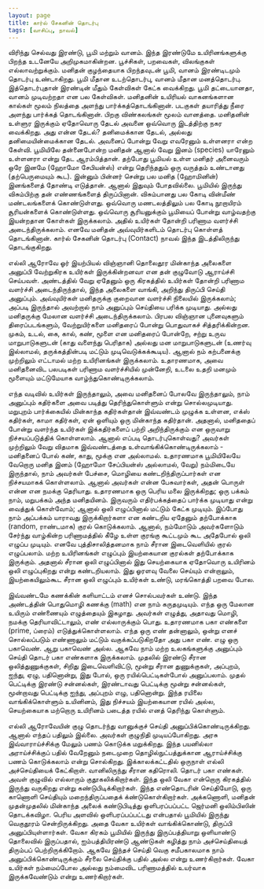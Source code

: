 ```yaml
---
layout: page
title: கார்ல் சேகனின் தொடர்பு
tags: [வாசிப்பு, நாவல்]
---
```

<!-- நவம்பர் 29, 2015 -->

விரிந்து செல்வது இரண்டு, பூமி மற்றும் வானம். இந்த இரண்டுமே உயிரினங்களுக்கு பிறந்த உடனேயே அறிமுகமாகின்றன. பூச்சிகள், பறவைகள், விலங்குகள் எல்லாவற்றுக்கும். மனிதன் குழந்தையாக பிறந்தவுடன் பூமி, வானம் இரண்டிடமும் தொடர்பு உண்டாகிறது. பூமி மீதான உடற்தொடர்பு, வானம் மீதான மனத்தொடர்பு. இத்தொடர்புதான் இரண்டின் மீதும் கேள்விகள் கேட்க வைக்கிறது. பூமி தட்டையானதா, வானம் முடிவற்றதா என பல கேள்விகள். மனிதனின் உயிரியல் வாகனங்களான கால்கள் மூலம் நிலத்தை அளந்து பார்க்கத்தொடங்கினான். படகுகள் தயாரித்து நீரை அளந்து பார்க்கத் தொடங்கினான். பிறகு விண்கலங்கள் மூலம் வானத்தை. மனிதனின் உள்ளுர இருக்கும் ஏதோவொரு தேடல் அவனை ஒவ்வொரு இடத்திற்கு நகர வைக்கிறது. அது என்ன தேடல்? தனிமைக்கான தேடல், அல்லது தனிமையின்மைக்கான தேடல். அவனைப் போன்று வேறு எவரேனும் உள்ளனரா என்ற கேள்வி. பூமியிலே தன்னைபோன்ற மனிதன் ஆனால் வேறு இனம் (species) யாரேனும் உள்ளனரா என்று தேட ஆரம்பித்தான். தற்போது பூமியல் உள்ள மனிதர் அனைவரும் ஒரே இனமே (ஹோமோ சேபியன்ஸ்) என்று தெரிந்ததும் ஒரு வருத்தம் உண்டானது (தற்பெருமையும் கூட). இன்னும் பின்னர் சென்று பல மனித (ஹோமினின்) இனங்களைத் தோண்டி எடுத்தான். ஆனால் இதுவும் போதவில்லை. பூமியில் இருந்து விசும்பிற்கு தன் எண்ணங்களைத் திருப்பினான். விசும்பானது பல கோடி வின்மீண் மண்டலங்களைக் கொண்டுள்ளது. ஒவ்வொரு மணடலத்திலும் பல கோடி நூறாயிரம் சூரியன்களைக் கொண்டுள்ளது. ஒவ்வொரு சூரியனுக்கும் பூமியைப் போன்று வாழ்வதற்கு இயன்றதான கோள்கள் இருக்கலாம். அதில் உயிர்கள் தோன்றி பரிணாம வளர்ச்சி அடைந்திருக்கலாம். எனவே மனிதன் அவ்வுயிர்களிடம் தொடர்பு கொள்ளத் தொடங்கினான். கார்ல் சேகனின் தொடர்பு (Contact) நாவல் இந்த இடத்திலிருந்து தொடங்குகிறது.

எல்லி ஆரோவே ஓர் இயற்பியல் விஞ்ஞானி தொலைதூர மின்காந்த அலைகளை அனுப்பி வேற்றுகிரக உயிர்கள் இருக்கின்றனவா என தன் குழுவோடு ஆராய்ச்சி செய்பவள். அண்டத்தில் வேறு ஏதேனும் ஒரு கிரகத்தில் உயிர்கள் தோன்றி பரிணாம வளர்ச்சி அடைந்திருந்தால், இந்த அலைகளை வாங்கி, அறிந்து திருப்பி செய்தி அனுப்பும். அவ்வுயிர்கள் மனிதருக்கு குறைவான வளர்ச்சி நிலையில் இருக்கலாம்; அப்படி இருந்தால் அவற்றால் நாம் அனுப்பும் செய்தியை பரிக்க முடியாது. அல்லது மனிதருக்கு மேலான வளர்ச்சி அடைந்திருக்கலாம். பிரபல விஞ்ஞான புனைவுகளும் திரைப்படங்களும், வேற்றுயிர்களை மனிதரைப் போன்று பொதுவாகச் சித்தரிக்கின்றன. முகம், உடல், கை, கால், கண், மூளை என மனிதரைப் போன்றே, சற்று உருவ மாறுபாடுகளுடன் (காது வளைந்து பெரிதாக) அல்லது மன மாறுபாடுகளுடன் (உணர்வு இல்லாமல், தருக்கத்தின்படி மட்டும் முடிவெடுக்கக்கூடிய). ஆனால் நம் கற்பனைக்கு முற்றிலும் எட்டாமல் மற்ற உயிரினங்கள் இருக்கலாம். உதாரணமாக, அவை மனிதனைவிட பலபடிகள் பரிணாம வளர்ச்சியில் முன்னேறி, உடலை உதறி மனமும் மூளையும் மட்டுமேயாக வாழ்ந்துகொண்டிருக்கலாம்.

எந்த வடிவில் உயிர்கள் இருந்தாலும், அவை மனிதனைப் போலவே இருந்தாலும், நாம் அனுப்பும் கதிர்களை அவை படித்து தெரிந்துகொள்ளும் என்று சொல்லமுடியாது. மறுபுறம் பார்க்கையில் மின்காந்த கதிர்கள்தான் இவ்வண்டம் முழுக்க உள்ளன, எக்ஸ் கதிர்கள், காமா கதிர்கள், ஏன் ஒளியும் ஒரு மின்காந்த கதிர்தான். அதனால், மனிததைப் போன்று வளர்ந்த உயிர்கள் இக்கதிர்களைப் பற்றி அறிந்திருக்கும் என ஒருவாறு நிச்சயப்படுத்திக் கொள்ளலாம். ஆனால் எப்படி தொடர்புகொள்வது? அவர்கள் முற்றிலும் வேறு விதமாக இவ்வண்டத்தை உள்வாங்கிக்கொண்டிருக்கலாம் - மனிதனைப் போல் கண், காது, மூக்கு என அல்லாமல். உதாரணமாக பூமியிலேயே வேறொரு மனித இனம் (ஹோமோ சேப்பியன்ஸ் அல்லாமல், வேறு) நம்மிடையே இருந்தால், நாம் அவர்கள் பேச்சை, மொழியை கண்டறிந்திருப்பார்கள் என நிச்சயமாகக் கொள்ளலாம். ஆனால் அவர்கள் என்ன பேசுவார்கள், அதன் பொருள் என்ன என நமக்கு தெரியாது. உதாரணமாக ஒரு பெரிய மலை இருக்கிறது; ஒரு பக்கம் நாம், மறுபக்கம் அந்த மனிதயினம். இருவரும் எதிர்பக்கத்தைப் பார்க்க முடியாது என்று வைத்துக் கொள்வோம்; ஆனால் ஒலி எழுப்பினால் மட்டும் கேட்க முடியும். இப்போது நாம் அப்பக்கம்  யாராவது இருக்கிறார்களா என கண்டறிய ஏதேனும் தற்போக்காக (random, ராண்டமாக) குரல் கொடுக்கலாம். ஆனால், நம்மோடும் அவர்களோடும் சேர்ந்து வாழ்கின்ற பரிணாமத்தில் கீழே உள்ள குரங்கு கூட்டமும் கூட அதேபோல் ஒலி எழுப்ப முடியும். எனவே புத்திசாலித்தனமாக நாம் சீரான இடைவெளியில் குரல் எழுப்பலாம். மற்ற உயிரினங்கள் எழுப்பும் இயற்கையான குரல்கள் தற்போக்காக இருக்கும். அதனால் சீரான ஒலி எழுப்பினால் இது செயற்கையாக ஏதோவொரு உயிரினம் ஒலி எழுப்புகிறது என்று கண்டறியலாம். இது ஓரளவு வேலை செய்யும் என்றாலும், இயற்கையிலும்கூட சீரான ஒலி எழுப்பும் உயிர்கள் உண்டு, மரங்கொத்தி பறவை போல. 

இவ்வண்டமே கணக்கின் களியாட்டம் எனச் சொல்பவர்கள் உண்டு. இந்த அண்டத்தின் பொதுமொழி கணக்கு (math) என நாம் கருதமுடியும். எந்த ஒரு மேலான உயிரும் எண்ணையும் எழுத்தையும் இகழாது. அவர்கள் எழுத்து, அதாவது மொழி, நமக்கு தெரியாவிட்டாலும், எண் எல்லாருக்கும் பொது. உதாரணமாக பகா எண்களை (prime, ப்ரைம்) எடுத்துக்கொள்ளலாம். எந்த ஒரு எண் தன்னாலும், ஒன்று எனச் சொல்லப்படும் எண்ணாலும் மட்டும் வகுக்கப்படுகிறதோ அது பகா எண். எழு ஒரு பகாவெண். ஆறு பகாவெண் அல்ல. ஆகவே நாம் மற்ற உலகங்களுக்கு அனுப்பும் செய்தி தொடர் பகா எண்களாக இருக்கலாம். முதலில் இரண்டு சீரான ஒலித்துணுக்குகள், சிறிது இடைவெளிவிட்டு, மூன்று சீரான துணுக்குகள், அப்புறம், ஐந்து, ஏழு, பதினொன்று, இது போல், ஒரு ரயில்பெட்டிகள்போல் அனுப்பலாம். முதல் பெட்டிக்கு இரண்டு சன்னல்கள், இரண்டாவது பெட்டிக்கு மூன்று சன்னல்கள், மூன்றாவது பெட்டிக்கு ஐந்து, அப்புறம் எழு, பதினொன்று. இந்த ரயிலை வாங்கிக்கொள்ளும் உயினினம், இது நிச்சயம் இயற்கையான ரயில் அல்ல, செயற்கையாக மற்றொரு உயிரினம் படைத்த ரயில் எனத் தெரிந்து கொள்ளும்.

எல்லி ஆரோவேயின் குழு தொடர்ந்து வானுக்குச் செய்தி அனுப்பிக்கொண்டிருக்கிறது. ஆனால் எந்தப் பதிலும் இல்லை. அவர்கள் குழுநிதி முடியப்போகிறது. அரசு இவ்வாராய்ச்சிக்கு மேலும் பணம் கொடுக்க மறுக்கிறது. இந்த பயனில்லா அராய்ச்சிக்குப் பதில் வேறேனும் நடைமுறை தொழில்நுட்பத்துக்கான ஆராய்ச்சிக்கு பணம் கொடுக்கலாம் என்று சொல்கிறது. இக்காலக்கட்டதில் ஒருநாள் எல்லி அச்செய்தியைக் கேட்கிறாள். வானிலிருந்து சீரான கதிரொலி. தொடர் பகா எண்கள். அவள் குழுவில் எல்லாரும் குதூகலிக்கிறார்கள். இந்த ஒலி வேகா என்றொரு கிரகத்தில் இருந்து வருகிறது என்று கண்டுபிடிக்கிறார்கள். இந்த எண்தொடரின் செய்தியோடு, ஒரு காணொளி செய்தியும் மறைந்திருப்பதைக் க்ண்டுகொள்கிறார்கள். அக்கணொளி, மனிதன் முதன்முதலில் மின்காந்த அலைக் கண்டுபிடித்து ஒளிபரப்பப்பட்ட ஜெர்மனி ஒலிம்பிஸின் தொடக்கவிழா. பெரிய அளவில் ஒளிபரப்பப்பட்டது என்பதால் பூமியில் இருந்து வெகுதூரம் சென்றிருக்கிறது. அதை வேகா உயிர்கள் வாங்கிக்கொண்டு, திருப்பி அனுப்பியுள்ளார்கள். வேகா கிரகம் பூமியில் இருந்து இருப்பத்தியாறு ஒளியாண்டு தொலைவில் இருப்பதால், ஐம்பத்தியிரண்டு ஆண்டுகள் கழித்து நாம் அச்செய்தியைத் திரும்பப் பெற்றிருக்கிறோம். ஆகவே இந்தச் செய்தி வெகு சமீபகாலமாக நாம் அனுப்பிக்கொண்டிருக்கும் சீரலை செய்திக்கு பதில் அல்ல என்று உணர்கிறார்கள். வேகா உயிர்கள் நம்மைப்போல அல்லது நம்மைவிட பரிணாமத்தில் உயர்வாக இருக்கவேண்டும் என்று உணர்கிறார்கள்.

